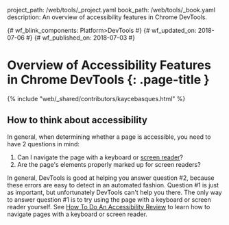 project_path: /web/tools/_project.yaml
book_path: /web/tools/_book.yaml
description: An overview of accessibility features in Chrome DevTools.

{# wf_blink_components: Platform>DevTools #}
{# wf_updated_on: 2018-07-06 #}
{# wf_published_on: 2018-07-03 #}

# Overview of Accessibility Features in Chrome DevTools {: .page-title }

{% include "web/_shared/contributors/kaycebasques.html" %}

## How to think about accessibility 

In general, when determining whether a page is accessible, you need to have 2 questions in mind:

1. Can I navigate the page with a keyboard or [screen reader][reader]?
1. Are the page's elements properly marked up for screen readers?

[reader]: /web/fundamentals/accessibility/semantics-builtin/#screen_readers

In general, DevTools is good at helping you answer question #2, because these errors are
easy to detect in an automated fashion. Question #1 is just as important, but unfortunately DevTools
can't help you there. The only way to answer question #1 is to try using the page
with a keyboard or screen reader yourself. See [How To Do An Accessibility Review][review]
to learn how to navigate pages with a keyboard or screen reader.

[review]: /web/fundamentals/accessibility/how-to-review
